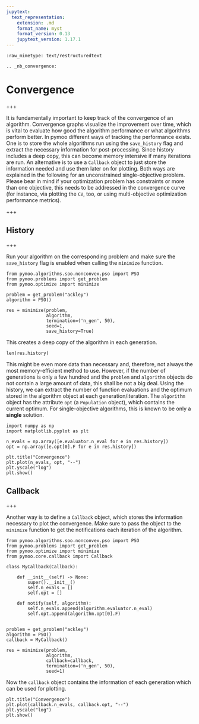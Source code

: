 ```yaml
---
jupytext:
  text_representation:
    extension: .md
    format_name: myst
    format_version: 0.13
    jupytext_version: 1.17.1
---
```


```{raw-cell}
:raw_mimetype: text/restructuredtext

.. _nb_convergence:
```

# Convergence

+++

It is fundamentally important to keep track of the convergence of an algorithm. Convergence graphs visualize the improvement over time, which is vital to evaluate how good the algorithm performance or what algorithms perform better. In pymoo different ways of tracking the performance exists. One is to store the whole algorithms run using the `save_history` flag and extract the necessary information for post-processing. Since history includes a deep copy, this can become memory intensive if many iterations are run. An alternative is to use a `Callback` object to just store the information needed and use them later on for plotting. Both ways are explained in the following for an unconstrained single-objective problem. Please bear in mind if your optimization problem has constraints or more than one objective, this needs to be addressed in the convergence curve (for instance, via plotting the `CV`, too, or using multi-objective optimization performance metrics). 

+++

## History

+++

Run your algorithm on the corresponding problem and make sure the `save_history` flag is enabled when calling the `minimize` function.

```{code-cell} ipython3
from pymoo.algorithms.soo.nonconvex.pso import PSO
from pymoo.problems import get_problem
from pymoo.optimize import minimize

problem = get_problem("ackley")
algorithm = PSO()

res = minimize(problem,
               algorithm,
               termination=('n_gen', 50),
               seed=1,
               save_history=True)
```

This creates a deep copy of the algorithm in each generation.

```{code-cell} ipython3
len(res.history)
```

This might be even more data than necessary and, therefore, not always the most memory-efficient method to use. However, if the number of generations is only a few hundred and the `problem` and `algorithm` objects do not contain a large amount of data, this shall be not a big deal. Using the history, we can extract the number of function evaluations and the optimum stored in the algorithm object at each generation/iteration. The `algorithm` object has the attribute `opt` (a `Population` object), which contains the current optimum. For single-objective algorithms, this is known to be only a **single** solution.

```{code-cell} ipython3
import numpy as np
import matplotlib.pyplot as plt

n_evals = np.array([e.evaluator.n_eval for e in res.history])
opt = np.array([e.opt[0].F for e in res.history])

plt.title("Convergence")
plt.plot(n_evals, opt, "--")
plt.yscale("log")
plt.show()
```

## Callback

+++

Another way is to define a `Callback` object, which stores the information necessary to plot the convergence.
Make sure to pass the object to the `minimize` function to get the notifications each iteration of the algorithm.

```{code-cell} ipython3
from pymoo.algorithms.soo.nonconvex.pso import PSO
from pymoo.problems import get_problem
from pymoo.optimize import minimize
from pymoo.core.callback import Callback

class MyCallback(Callback):

    def __init__(self) -> None:
        super().__init__()
        self.n_evals = []
        self.opt = []

    def notify(self, algorithm):
        self.n_evals.append(algorithm.evaluator.n_eval)
        self.opt.append(algorithm.opt[0].F)


problem = get_problem("ackley")
algorithm = PSO()
callback = MyCallback()

res = minimize(problem,
               algorithm,
               callback=callback,
               termination=('n_gen', 50),
               seed=1)
```

Now the `callback` object contains the information of each generation which can be used for plotting.

```{code-cell} ipython3
plt.title("Convergence")
plt.plot(callback.n_evals, callback.opt, "--")
plt.yscale("log")
plt.show()
```
